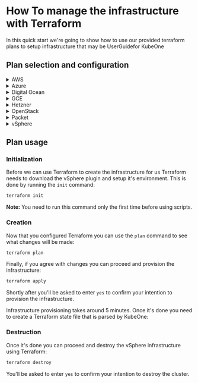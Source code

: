 # How To manage the infrastructure with Terraform

In this quick start we're going to show how to use our provided terraform plans to setup infrastructure that may be UserGuidefor KubeOne

## Plan selection and configuration

<details><summary>AWS</summary><p>

The Terraform scripts for AWS are located in the [examples/terraform/aws`](../examples/terraform/aws) directory. First, we need to switch to the directory with Terraform scripts:

```bash
cd ./examples/terraform/aws
```

You may want to configure the provisioning process by setting variables defining the cluster name, AWS region, instances size and similar. The easiest way is to create the `terraform.tfvars` file and store variables there. This file is automatically read by Terraform.

```bash
nano terraform.tfvars
```

For the list of available settings along with their names please see the [`variables.tf`](../examples/terraform/aws/variables.tf) file. You should consider setting:

* `cluster_name` (required) - prefix for cloud resources
* `aws_region` (default: eu-west-3)
* `ssh_public_key_file` (default: `~/.ssh/id_rsa.pub`) - path to your SSH public key that's deployed on instances
* `control_plane_type` (default: t3.medium) - note that you should have at least 2 GB RAM and 2 CPUs for Kubernetes to work properly

The `terraform.tfvars` file can look like:

```
cluster_name = "demo"

aws_region = "us-east-1"
```

</p></details><details><summary>Azure</summary><p>

The Terraform scripts for Azure are located in the [examples/terraform/azure](../examples/terraform/azure) directory. First, we need to switch to the directory with Terraform scripts:

```bash
cd ./examples/terraform/azure
```

You may want to configure the provisioning process by setting variables defining the cluster name, image to be used, instance size and similar. The easiest way is to create the `terraform.tfvars` file and store variables there. This file is automatically read by Terraform.

```bash
nano terraform.tfvars
```

For the list of available settings along with their names please see the [`variables.tf`](../examples/terraform/azure/variables.tf) file. You should consider setting:

* `cluster_name` (required) - prefix for cloud resources
* `location` (optional) - Azure datacenter, default westeurope
* `worker_vm_size` (optional) - VM Size for worker machines, default Standard_B2s

The `terraform.tfvars` file can look like:

```
cluster_name   = "demo"
worker_vm_size = "Standard_D4s_v3"
```

</p></details><details><summary>Digital Ocean</summary><p>

The Terraform scripts for DigitalOcean are located in the [examples/terraform/digitalocean`](../examples/terraform/digitalocean) directory. First, we need to switch to the directory with Terraform scripts:

```bash
cd ./examples/terraform/digitalocean
```

You may want to configure the provisioning process by setting variables defining the cluster name, Droplets region, size and similar. The easiest way is to create the `terraform.tfvars` file and store variables there. This file is automatically read by Terraform.

```bash
nano terraform.tfvars
```

For the list of available settings along with their names please see the [`variables.tf`](../examples/terraform/digitalocean/variables.tf) file. You should consider setting:

* `cluster_name` (required) - prefix for cloud resources
* `region` (default: fra1)
* `ssh_public_key_file` (default: `~/.ssh/id_rsa.pub`) - path to your SSH public key that's deployed on instances
* `droplet_size` (default: s-2vcpu-4gb) - note that you should have at least 2 GB RAM and 2 CPUs for Kubernetes to work properly

The `terraform.tfvars` file can look like:

```
cluster_name = "demo"
region = "fra1"
```

</p></details><details><summary>GCE</summary><p>

The example terraform configuration for GCE is located in the [examples/terraform/gce`](../examples/terraform/gce) directory. First, we need to switch to the directory with Terraform scripts:

```bash
cd ./examples/terraform/gce
```

You may want to configure the provisioning process by setting variables defining the cluster name, AWS region, instances size and similar. The easiest way is to create the `terraform.tfvars` file and store variables there. This file is automatically read by Terraform.

```bash
nano terraform.tfvars
```

For the list of available settings along with their names please see the [`variables.tf`](../examples/terraform/gce/variables.tf) file. You should consider setting:

* `cluster_name` (required) - prefix for cloud resources
* `project` (required) — GCP Project ID
* `region` (default: europe-west3)
* `ssh_public_key_file` (default: `~/.ssh/id_rsa.pub`) - path to your SSH public
  key that's deployed on instances
* `control_plane_type` (default: n1-standard-1) - note that you should have at
  least 2 GB RAM and 2 CPUs for Kubernetes to work properly

The `terraform.tfvars` file can look like:

```
cluster_name = "demo"
project = "kubeone-demo-project"
region = "europe-west1"
```

Now that you configured Terraform you can use the `plan` command to see what changes will be made:

</p></details><details><summary>Hetzner</summary><p>

The Terraform scripts for Hetzner are located in the [examples/terraform/hetzner](../examples/terraform/hetzner) directory. First, we need to switch to the directory with Terraform scripts:

```bash
cd ./examples/terraform/hetzner
```

You may want to configure the provisioning process by setting variables defining the cluster name, control plane count and similar. The easiest way is to create the `terraform.tfvars` file and store variables there. This file is automatically read by Terraform.

```bash
nano terraform.tfvars
```

For the list of available settings along with their names please see the [`variables.tf`](../examples/terraform/hetzner/variables.tf) file. You should consider setting `cluster_name` which is a prefix for cloud resources and required.

The `terraform.tfvars` file can look like:

```
cluster_name = "demo"
```

</p></details><details><summary>OpenStack</summary><p>

**Note:** As not all OpenStack providers have Load Balancers as a Service (LBaaS), the example Terraform scripts will create an instance for a Load Balancer and setup it using [GoBetween](https://github.com/yyyar/gobetween). This setup may not be appropriate for the production usage, but it allows us to provide better HA experience in an easy to consume manner.

The Terraform scripts for OpenStack are located in the [examples/terraform/openstack](../examples/terraform/openstack) directory. First, we need to switch to the directory with Terraform scripts:

```bash
cd ./examples/terraform/openstack
```

You may want to configure the provisioning process by setting variables defining the cluster name, image to be used, instance size and similar. The easiest way is to create the `terraform.tfvars` file and store variables there. This file is automatically read by Terraform.

```bash
nano terraform.tfvars
```

For the list of available settings along with their names please see the [`variables.tf`](../examples/terraform/openstack/variables.tf) file. You should consider setting:

* `cluster_name` (required) - prefix for cloud resources
* `image` - (default: Ubuntu 18.04 LTS) image to be used for provisioning instances
* `ssh_public_key_file` (default: `~/.ssh/id_rsa.pub`) - path to your SSH public key that's deployed on instances
* `control_plane_flavor` (default: m1.small) - instance size of control plane nodes
* `worker_flavor` (default: m1.small) - instance size of worker nodes

The `terraform.tfvars` file can look like:

```
cluster_name = "demo"

ssh_public_key_file = "~/.ssh/openstack_rsa.pub"
```

</p></details><details><summary>Packet</summary><p>

**Note:** As Packet doesn't have Load Balancers as a Service (LBaaS), the example Terraform scripts will create an instance for a Load Balancer and setup it using [GoBetween](https://github.com/yyyar/gobetween). This setup may not be appropriate for the production usage, but it allows us to provide better HA experience in an easy to consume manner.


The Terraform scripts for Packet are located in the [examples/terraform/packet](../examples/terraform/packet) directory. First, we need to switch to the directory with Terraform scripts:

```bash
cd examples/terraform/packet
```

For the list of available settings along with their names please see the [`variables.tf`](../examples/terraform/packet/variables.tf) file. You should consider setting:

* `cluster_name` (required) - prefix for cloud resources
* `project_id` (required) - packet project UUID
* `ssh_public_key_file` (default: `~/.ssh/id_rsa.pub`) - path to your SSH public
  key that's deployed on instances
* `device_type` (default: t1.small.x86) — type of the instance

The `terraform.tfvars` file can look like:

```
cluster_name = "demo"
project_id = "<PROJECT-UUID>"
```

</p></details><details><summary>vSphere</summary><p>

The Terraform scripts for vSphere are located in the [examples/terraform/vsphere](../examples/terraform/vsphere) directory. First, we need to switch to the directory with Terraform scripts:

```bash
cd ./examples/terraform/vsphere
```

You may want to configure the provisioning process by setting variables defining the cluster name, image to be used, instance size and similar. The easiest way is to create the `terraform.tfvars` file and store variables there. This file is automatically read by Terraform.

```bash
nano terraform.tfvars
```

For the list of available settings along with their names please see the [`variables.tf`](../examples/terraform/vsphere/variables.tf) file. You should consider setting:

* `cluster_name` (required) - prefix for cloud resources
* `dc_name` (optional, default = "dc-1") - datacenter name
* `compute_cluster_name` (optional, default = "cl-1") - internal vSphere cluster name
* `datastore_name` (optional, default = "datastore1") - vSphere datastore name
* `network_name` (optional, default = "public") - vSphere network name
* `template_name` (optional, default = "ubuntu-18.04") - vSphere template name to clone VMs from

The `terraform.tfvars` file can look like:

```
cluster_name   = "demo"
datastore_name = "exsi-nas"
network_name   = "NAT Network"
template_name  = "kubeone-ubuntu-18.04"
ssh_username   = "ubuntu"
```

</p></details>

## Plan usage

### Initialization

Before we can use Terraform to create the infrastructure for us Terraform needs to download the vSphere plugin and setup it's environment. This is done by running the `init` command:

```bash
terraform init
```

**Note:** You need to run this command only the first time before using scripts.

### Creation

Now that you configured Terraform you can use the `plan` command to see what changes will be made:

```bash
terraform plan
```

Finally, if you agree with changes you can proceed and provision the infrastructure:

```bash
terraform apply
```

Shortly after you'll be asked to enter `yes` to confirm your intention to provision the infrastructure.

Infrastructure provisioning takes around 5 minutes. Once it's done you need to create a Terraform state file that is parsed by KubeOne:


### Destruction

Once it's done you can proceed and destroy the vSphere infrastructure using Terraform:

```bash
terraform destroy
```

You'll be asked to enter `yes` to confirm your intention to destroy the cluster.
